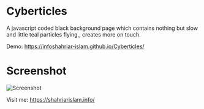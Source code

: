 # Cyberticles

A javascript coded black background page which contains nothing but slow and little teal particles flying,, creates more on touch.

Demo: https://infoshahriar-islam.github.io/Cyberticles/
# Screenshot
![Screenshot](https://user-images.githubusercontent.com/116538785/219017332-97564b61-b4c6-475f-b6c6-124fb3a43dd4.jpg)

Visit me: https://shahriarislam.info/
